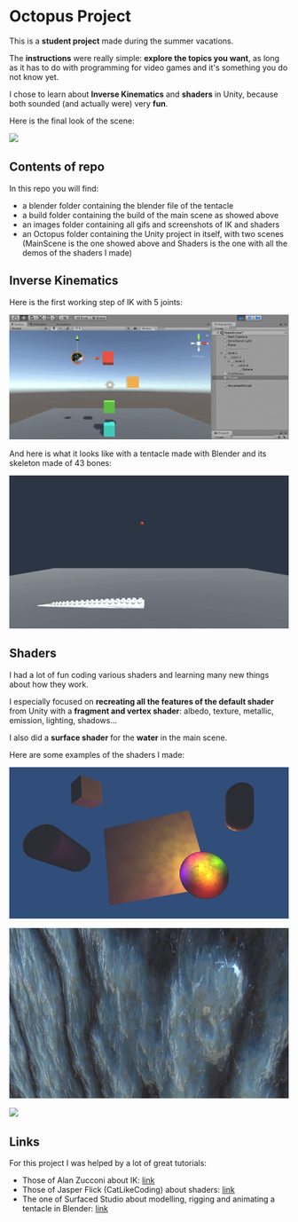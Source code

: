 # Octopus Project



This is a **student project** made during the summer vacations.

The **instructions** were really simple: **explore the topics you want**, as long as it has to do with programming for video games and it's something you do not know yet.

I chose to learn about **Inverse Kinematics** and **shaders** in Unity, because both sounded (and actually were) very **fun**.

Here is the final look of the scene:

![](.\Images\GIF.gif)



## Contents of repo

In this repo you will find:

* a blender folder containing the blender file of the tentacle
* a build folder containing the build of the main scene as showed above
* an images folder containing all gifs and screenshots of IK and shaders
* an Octopus folder containing the Unity project in itself, with two scenes (MainScene is the one showed above and Shaders is the one with all the demos of the shaders I made)



## Inverse Kinematics

Here is the first working step of IK with 5 joints:

![](.\Images\Animation\IK5Joints.gif)

And here is what it looks like with a tentacle made with Blender and its skeleton made of 43 bones:

![](.\Images\Animation\IKTentacle43Bones.gif)



## Shaders

I had a lot of fun coding various shaders and learning many new things about how they work.

I especially focused on **recreating all the features of the default shader** from Unity with a **fragment and vertex shader**: albedo, texture, metallic, emission, lighting, shadows...

I also did a **surface shader** for the **water** in the main scene.

Here are some examples of the shaders I made:

![](.\Images\Rendering\21.png)

![](.\Images\Rendering\24.1.png)

![](.\Images\Rendering\32.gif)



## Links

For this project I was helped by a lot of great tutorials:

* Those of Alan Zucconi about IK: [link](https://www.alanzucconi.com/2017/04/17/procedural-animations/)
* Those of Jasper Flick (CatLikeCoding) about shaders: [link](https://catlikecoding.com/unity/tutorials/)
* The one of Surfaced Studio about modelling, rigging and animating a tentacle in Blender: [link](https://www.youtube.com/watch?v=1Ap-5D1oRbE)